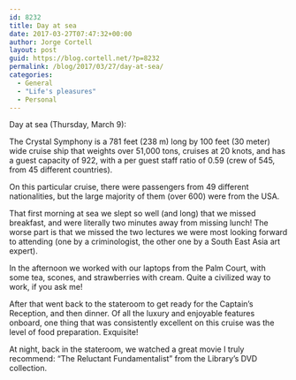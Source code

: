 ```yaml
---
id: 8232
title: Day at sea
date: 2017-03-27T07:47:32+00:00
author: Jorge Cortell
layout: post
guid: https://blog.cortell.net/?p=8232
permalink: /blog/2017/03/27/day-at-sea/
categories:
  - General
  - "Life's pleasures"
  - Personal
---
```

Day at sea (Thursday, March 9):

The Crystal Symphony is a 781 feet (238 m) long by 100 feet (30 meter) wide cruise ship that weights over 51,000 tons, cruises at 20 knots, and has a guest capacity of 922, with a per guest staff ratio of 0.59 (crew of 545, from 45 different countries).

On this particular cruise, there were passengers from 49 different nationalities, but the large majority of them (over 600) were from the USA.

That first morning at sea we slept so well (and long) that we missed breakfast, and were literally two minutes away from missing lunch! The worse part is that we missed the two lectures we were most looking forward to attending (one by a criminologist, the other one by a South East Asia art expert).

In the afternoon we worked with our laptops from the Palm Court, with some tea, scones, and strawberries with cream. Quite a civilized way to work, if you ask me!

After that went back to the stateroom to get ready for the Captain’s Reception, and then dinner. Of all the luxury and enjoyable features onboard, one thing that was consistently excellent on this cruise was the level of food preparation. Exquisite!

At night, back in the stateroom, we watched a great movie I truly recommend: “The Reluctant Fundamentalist” from the Library’s DVD collection.